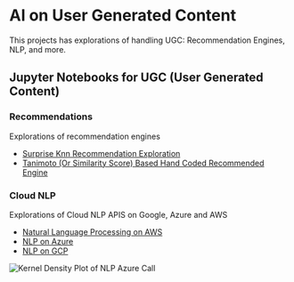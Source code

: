# AI on User Generated Content 

This projects has explorations of handling UGC:  Recommendation Engines, NLP, and more.

## Jupyter Notebooks for UGC (User Generated Content)

### Recommendations

Explorations of recommendation engines 

* [Surprise Knn Recommendation Exploration](https://github.com/noahgift/recommendations/tree/master/notebooks)
* [Tanimoto (Or Similarity Score) Based Hand Coded Recommended Engine](https://github.com/noahgift/recommendations/tree/master/tanimoto_example)

### Cloud NLP

Explorations of Cloud NLP APIS on Google, Azure and AWS

* [Natural Language Processing on AWS](https://github.com/noahgift/recommendations/blob/master/notebooks/NLP_AWS.ipynb)
* [NLP on Azure](https://github.com/noahgift/recommendations/blob/master/notebooks/Azure_Sentiment_Analysis.ipynb)
* [NLP on GCP](https://github.com/noahgift/recommendations/blob/master/notebooks/NLP_GCP.ipynb)

![Kernel Density Plot of NLP Azure Call](https://user-images.githubusercontent.com/58792/36956624-4009fc9e-1fe4-11e8-9c0b-b76a72768a84.png)
